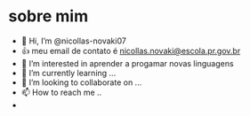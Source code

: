 # sobre mim
- 👋 Hi, I’m @nicollas-novaki07
- :+1: meu email de contato é nicollas.novaki@escola.pr.gov.br
- 👀 I’m interested in  aprender a progamar novas linguagens
- 🌱 I’m currently learning ...
- 💞️ I’m looking to collaborate on ...
- 📫 How to reach me ..
-  
